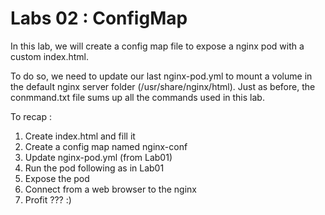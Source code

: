 # Labs 02 : ConfigMap

In this lab, we will create a config map file to expose a nginx pod with a custom index.html.

To do so, we need to update our last nginx-pod.yml to mount a volume in the default nginx server folder (/usr/share/nginx/html).
Just as before, the conmmand.txt file sums up all the commands used in this lab.

To recap : 

1. Create index.html and fill it
2. Create a config map named nginx-conf
3. Update nginx-pod.yml (from Lab01)
4. Run the pod following as in Lab01
5. Expose the pod
6. Connect from a web browser to the nginx
7. Profit ??? :)
